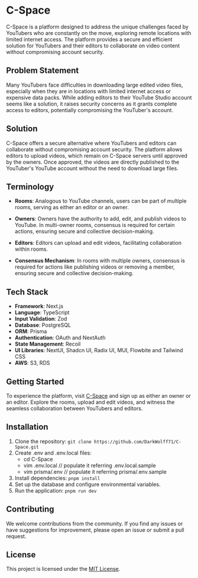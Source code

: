# C-Space 

C-Space is a platform designed to address the unique challenges faced by YouTubers who are constantly on the move, exploring remote locations with limited internet access. The platform provides a secure and efficient solution for YouTubers and their editors to collaborate on video content without compromising account security.

## Problem Statement

Many YouTubers face difficulties in downloading large edited video files, especially when they are in locations with limited internet access or expensive data packs. While adding editors to their YouTube Studio account seems like a solution, it raises security concerns as it grants complete access to editors, potentially compromising the YouTuber's account.

## Solution

C-Space offers a secure alternative where YouTubers and editors can collaborate without compromising account security. The platform allows editors to upload videos, which remain on C-Space servers until approved by the owners. Once approved, the videos are directly published to the YouTuber's YouTube account without the need to download large files.

## Terminology

- **Rooms**: Analogous to YouTube channels, users can be part of multiple rooms, serving as either an editor or an owner.
  
- **Owners**: Owners have the authority to add, edit, and publish videos to YouTube. In multi-owner rooms, consensus is required for certain actions, ensuring secure and collective decision-making.

- **Editors**: Editors can upload and edit videos, facilitating collaboration within rooms.

- **Consensus Mechanism**: In rooms with multiple owners, consensus is required for actions like publishing videos or removing a member, ensuring secure and collective decision-making.

## Tech Stack

- **Framework**: Next.js
- **Language**: TypeScript
- **Input Validation**: Zod
- **Database**: PostgreSQL
- **ORM**: Prisma
- **Authentication**: OAuth and NextAuth
- **State Management**: Recoil
- **UI Libraries**: NextUI, Shadcn UI, Radix UI, MUI, Flowbite and Tailwind CSS
- **AWS**: S3, RDS

## Getting Started

To experience the platform, visit [C-Space](#) and sign up as either an owner or an editor. Explore the rooms, upload and edit videos, and witness the seamless collaboration between YouTubers and editors.

## Installation

1. Clone the repository: `git clone https://github.com/DarkWolff71/C-Space.git`
2. Create .env and .env.local files:
    - cd C-Space
    - vim .env.local  // populate it referring .env.local.sample
    - vim prisma/.env // populate it referring prisma/.env.sample
3. Install dependencies: `pnpm install`
3. Set up the database and configure environmental variables.
4. Run the application: `pnpm run dev`
  

## Contributing

We welcome contributions from the community. If you find any issues or have suggestions for improvement, please open an issue or submit a pull request.

## License

This project is licensed under the [MIT License](LICENSE).
